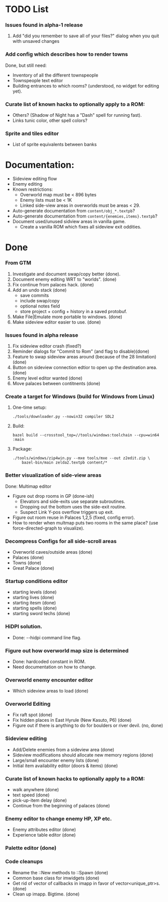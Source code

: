 # TODO List

### Issues found in alpha-1 release
1. Add "did you remember to save all of your files?" dialog when you quit
   with unsaved changes

### Add config which describes how to render towns
Done, but still need:
  * Inventory of all the different townspeople
  * Townspeople text editor
  * Building entrances to which rooms? (understood, no widget for editing yet).

### Curate list of known hacks to optionally apply to a ROM:
  * Others? (Shadow of Night has a "Dash" spell for running fast).
  * Links tunic color, other spell colors?

### Sprite and tiles editor
  * List of sprite equivalents between banks

# Documentation:
  * Sideview editing flow
  * Enemy editing
  * Known restrictions:
    * Overworld map must be < 896 bytes
    * Enemy lists must be < 1K
    * Linked side-view areas in overworlds must be areas < 29.
  * Auto-generate documentation from `content/obj_*.textpb`?
  * Auto-generate documentation from `content/{enemies,items}.textpb`?
  * Document used/unused sidview areas in vanilla game.
    * Create a vanilla ROM which fixes all sideview exit oddities.

# Done

### From GTM
1. Investigate and document swap/copy better (done).
1. Document enemy editing WRT to "worlds". (done)
1. Fix continue from palaces hack. (done)
1. Add an undo stack (done)
   * save commits
   * include swap/copy
   * optional notes field
   * store project + config + history in a saved protobuf.
1. Make File|Emulate more portable to windows. (done)
1. Make sideview editor easier to use. (done)

### Issues found in alpha release
1. Fix sideview editor crash (fixed?)
1. Reminder dialogs for "Commit to Rom" (and flag to disable)(done)
1. Feature to swap sideview areas around (because of the 28 limitation)(done)
1. Button on sideview connection edtior to open up the destination area. (done)
1. Enemy level editor wanted (done)
1. Move palaces between contitnents (done)

### Create a target for Windows (build for Windows from Linux)
  1. One-time setup:
     ```
     ./tools/downloader.py --nowin32 compiler SDL2
     ```

  2. Build:
     ```
     bazel build --crosstool_top=//tools/windows:toolchain --cpu=win64 :main
     ```

  3. Package:
     ```
     ./tools/windows/zip4win.py --mxe tools/mxe --out z2edit.zip \
         bazel-bin/main zelda2.textpb content/*
     ```


### Better visualization of side-view areas
Done: Multimap editor
  * Figure out drop rooms in GP (done-ish)
    * Elevators and side-exits use separate subroutines.
    * Dropping out the bottom uses the side-exit routine.
    * Suspect Link Y-pos overflow triggers up exit.
  * Figure out room reuse in Palaces 1,2,5 (fixed, config error).
  * How to render when multmap puts two rooms in the same place? (use
    force-directed-graph to visualize).

### Decompress Configs for all side-scroll areas
  * Overworld caves/outside areas (done)
  * Palaces (done)
  * Towns (done)
  * Great Palace (done)

### Startup conditions editor
  * starting levels (done)
  * starting lives (done)
  * starting itesm (done)
  * starting spells (done)
  * starting sword techs (done)

### HiDPI solution.
  * Done: --hidpi <scale> command line flag.

### Figure out how overworld map size is determined
  * Done: hardcoded constant in ROM.
  * Need documentation on how to change.

### Overworld enemy encounter editor
  * Which sideview areas to load (done)

### Overworld Editing
  * Fix raft spot (done)
  * Fix hidden places in East Hyrule (New Kasuto, P6) (done)
  * Figure out if there is anything to do for boulders or river devil. (no, done)

### Sideview editing
  * Add/Delete enemies from a sideview area (done)
  * Sideview modifications should allocate new memory regions (done)
  * Large/small encounter enemy lists (done)
  * Initial item availability editor (doors & items) (done)

### Curate list of known hacks to optionally apply to a ROM:
  * walk anywhere (done)
  * text speed (done)
  * pick-up-item delay (done)
  * Continue from the beginning of palaces (done)

### Enemy editor to change enemy HP, XP etc.
  * Enemy attributes editor (done)
  * Experience table editor (done)

### Palette editor (done)

### Code cleanups
  * Rename the ::New methods to ::Spawn (done)
  * Common base class for imwidgets (done)
  * Get rid of vector of callbacks in imapp in favor of vector<unique_ptr>s. (done)
  * Clean up imapp.  Bigtime. (done)
